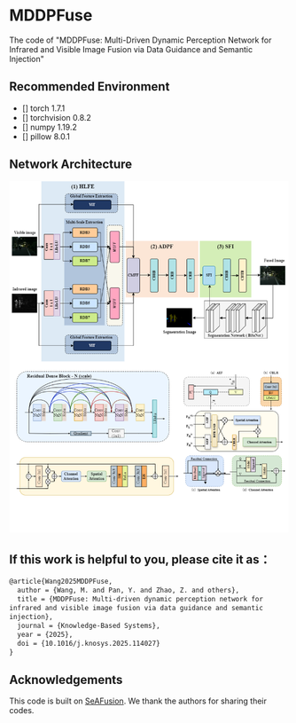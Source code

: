 # MDDPFuse
The code of "MDDPFuse: Multi-Driven Dynamic Perception Network for Infrared and Visible Image Fusion via  Data Guidance and Semantic Injection"

## Recommended Environment
- [] torch 1.7.1
- [] torchvision 0.8.2
- [] numpy 1.19.2
- [] pillow 8.0.1

## Network Architecture
<img src="./MDDPFuse-Github.png"/>


## If this work is helpful to you, please cite it as：
```
@article{Wang2025MDDPFuse,
  author = {Wang, M. and Pan, Y. and Zhao, Z. and others},
  title = {MDDPFuse: Multi-driven dynamic perception network for infrared and visible image fusion via data guidance and semantic injection},
  journal = {Knowledge-Based Systems},
  year = {2025},
  doi = {10.1016/j.knosys.2025.114027}
}

```

## Acknowledgements

This code is built on [SeAFusion](https://github.com/Linfeng-Tang/SeAFusion). We thank the authors for sharing their codes.
